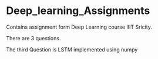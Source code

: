 # Deep_learning_Assignments

Contains assignment form Deep Learning course IIIT Sricity.

There are 3 questions.

The third Question is LSTM implemented using numpy 
